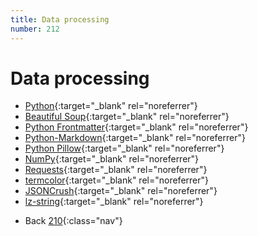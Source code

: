 ```yaml
---
title: Data processing
number: 212
---
```

# Data processing
* [Python](https://www.python.org/){:target="_blank" rel="noreferrer"}
* [Beautiful Soup](https://www.crummy.com/software/BeautifulSoup/){:target="_blank" rel="noreferrer"}
* [Python Frontmatter](https://github.com/eyeseast/python-frontmatter){:target="_blank" rel="noreferrer"}
* [Python-Markdown](https://python-markdown.github.io/){:target="_blank" rel="noreferrer"}
* [Python Pillow](https://python-pillow.org/){:target="_blank" rel="noreferrer"}
* [NumPy](https://numpy.org/){:target="_blank" rel="noreferrer"}
* [Requests](https://requests.readthedocs.io/){:target="_blank" rel="noreferrer"}
* [termcolor](https://github.com/termcolor/termcolor){:target="_blank" rel="noreferrer"}
* [JSONCrush](https://github.com/KilledByAPixel/JSONCrush){:target="_blank" rel="noreferrer"}
* [lz-string](https://github.com/pieroxy/lz-string){:target="_blank" rel="noreferrer"}

<!-- -->
* Back [210](210){:class="nav"}
